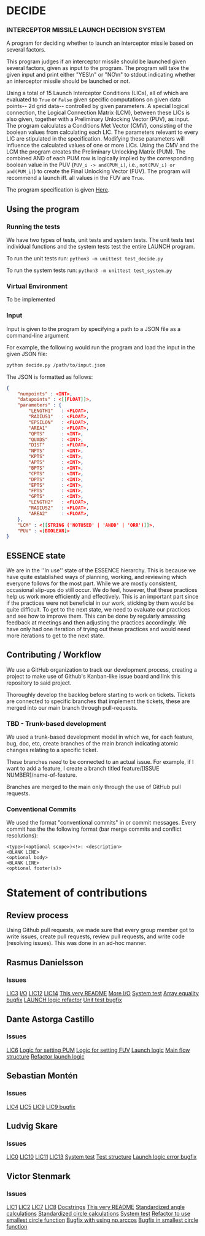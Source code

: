 # DECIDE
### INTERCEPTOR MISSILE LAUNCH DECISION SYSTEM

A program for deciding whether to launch an interceptor missile based on several factors.

This program judges if an interceptor missile should be launched given several factors, given 
as input to the program. The program will take the given input and print either "YES\n" or 
"NO\n" to stdout indicating whether an interceptor missile should be launched or not.

Using a total of 15 Launch Interceptor Conditions (LICs), all of which are evaluated to 
`True` or `False` given specific computations on given data points-- 2d grid data-- controlled
by given parameters. A special logical connection, the Logical Connection Matrix (LCM), between 
these LICs is also given, together with a Preliminary Unlocking Vector (PUV), as input. 
The program calculates a Conditions Met Vector (CMV), consisting of the boolean values from
calculating each LIC. The parameters relevant to every LIC are stipulated in the specification.
Modifying these parameters will influence the calculated values of one or more LICs.
Using the CMV and the LCM the program creates the Preliminary Unlocking Matrix (PUM). The combined 
AND of each PUM row is logically implied by the corresponding boolean value in the PUV 
(`PUV_i -> and(PUM_i)`, i.e., `not(PUV_i) or and(PUM_i)`) to create the Final Unlocking Vector (FUV). 
The program will recommend a launch iff. all values in the FUV are `True`.

The program specification is given [Here](./decide.pdf).

## Using the program

### Running the tests
We have two types of tests, unit tests and system tests. The unit tests 
test individual functions and the system tests test the entire LAUNCH program.

To run the unit tests run:
```python3 -m unittest test_decide.py```

To run the system tests run:
```python3 -m unittest test_system.py```

### Virtual Environment
To be implemented

### Input 
Input is given to the program by specifying a path to a JSON file as a command-line argument

For example, the following would run the program and load the input in the given JSON file:
```bash
python decide.py /path/to/input.json
```
The JSON is formatted as follows:

```json
{
    "numpoints" : <INT>,
    "datapoints" : <[[FLOAT]]>,
    "parameters" : {
        "LENGTH1"   : <FLOAT>,
        "RADIUS1"   : <FLOAT>,
        "EPSILON"   : <FLOAT>,
        "AREA1"     : <FLOAT>,
        "QPTS"      : <INT>,
        "QUADS"     : <INT>,
        "DIST"      : <FLOAT>,
        "NPTS"      : <INT>,
        "KPTS"      : <INT>,
        "APTS"      : <INT>,
        "BPTS"      : <INT>,
        "CPTS"      : <INT>,
        "DPTS"      : <INT>,
        "EPTS"      : <INT>,
        "FPTS"      : <INT>,
        "GPTS"      : <INT>,
        "LENGTH2"   : <FLOAT>,
        "RADIUS2"   : <FLOAT>,
        "AREA2"     : <FLOAT>,
    },
    "LCM" : <[[STRING ('NOTUSED' | 'ANDD' | 'ORR')]]>,
    "PUV" : <[BOOLEAN]>
}
```
## ESSENCE state
We are in the ''In use'' state of the ESSENCE hierarchy. This is because we have quite established ways of planning, working, and reviewing which everyone follows for the most part. While we are mostly consistent, occasional slip-ups do still occur. We do feel, however, that these practices help us work more efficiently and effectively. This is an important part since if the practices were not beneficial in our work, sticking by them would be quite difficult. To get to the next state, we need to evaluate our practices and see how to improve them. This can be done by regularly amassing feedback at meetings and then adjusting the practices accordingly. We have only had one iteration of trying out these practices and would need more iterations to get to the next state.

## Contributing / Workflow
We use a GitHub organization to track our development process, creating a project
to make use of Github's Kanban-like issue board and link this repository to said 
project. 

Thoroughly develop the backlog before starting to work on tickets.
Tickets are connected to specific branches that implement the tickets, these are
merged into our main branch through pull-requests.

### TBD - Trunk-based development
We used a trunk-based development model in which we, for each feature, bug, doc, etc,
create branches of the main branch indicating atomic changes relating to a specific
ticket. 

These branches *need* to be connected to an actual issue. For example, if I want
to add a feature, I create a branch titled feature/[ISSUE NUMBER]/name-of-feature.

Branches are merged to the main only through the use of GitHub pull requests.

### Conventional Commits
We used the format "conventional commits" in or commit messages. Every commit has the 
the following format (bar merge commits and conflict resolutions):

```
<type>(<optional scope>)<!>: <description>
<BLANK LINE>
<optional body>
<BLANK LINE>
<optional footer(s)>
```


# Statement of contributions

## Review process 
Using Github pull requests, we made sure that every group member got to write issues,
create pull requests, review pull requests, and write code (resolving issues). This 
was done in an ad-hoc manner.

## Rasmus Danielsson
### Issues 
[LIC3](https://github.com/KTH-DD2480-Fundsoft/assignment-1/issues/8)
[I/O](https://github.com/KTH-DD2480-Fundsoft/assignment-1/issues/17)
[LIC12](https://github.com/KTH-DD2480-Fundsoft/assignment-1/issues/26)
[LIC14](https://github.com/KTH-DD2480-Fundsoft/assignment-1/issues/28)
[This very README](https://github.com/KTH-DD2480-Fundsoft/assignment-1/issues/38)
[More I/O](https://github.com/KTH-DD2480-Fundsoft/assignment-1/issues/39)
[System test](https://github.com/KTH-DD2480-Fundsoft/assignment-1/issues/62)
[Array equality bugfix](https://github.com/KTH-DD2480-Fundsoft/assignment-1/issues/68)
[LAUNCH logic refactor](https://github.com/KTH-DD2480-Fundsoft/assignment-1/issues/72)
[Unit test bugfix](https://github.com/KTH-DD2480-Fundsoft/assignment-1/issues/75)

## Dante Astorga Castillo
### Issues
[LIC6](https://github.com/KTH-DD2480-Fundsoft/assignment-1/issues/11)
[Logic for setting PUM](https://github.com/KTH-DD2480-Fundsoft/assignment-1/issues/19)
[Logic for setting FUV](https://github.com/KTH-DD2480-Fundsoft/assignment-1/issues/22)
[Launch logic](https://github.com/KTH-DD2480-Fundsoft/assignment-1/issues/24)
[Main flow structure](https://github.com/KTH-DD2480-Fundsoft/assignment-1/issues/33)
[Refactor launch logic](https://github.com/KTH-DD2480-Fundsoft/assignment-1/issues/67)

## Sebastian Montén
### Issues
[LIC4](https://github.com/KTH-DD2480-Fundsoft/assignment-1/issues/21)
[LIC5](https://github.com/KTH-DD2480-Fundsoft/assignment-1/issues/10)
[LIC9](https://github.com/KTH-DD2480-Fundsoft/assignment-1/issues/9)
[LIC9 bugfix](https://github.com/KTH-DD2480-Fundsoft/assignment-1/issues/53)

## Ludvig Skare
### Issues
[LIC0](https://github.com/KTH-DD2480-Fundsoft/assignment-1/issues/5)
[LIC10](https://github.com/KTH-DD2480-Fundsoft/assignment-1/issues/23)
[LIC11](https://github.com/KTH-DD2480-Fundsoft/assignment-1/issues/25)
[LIC13](https://github.com/KTH-DD2480-Fundsoft/assignment-1/issues/27)
[System test](https://github.com/KTH-DD2480-Fundsoft/assignment-1/issues/58)
[Test structure](https://github.com/KTH-DD2480-Fundsoft/assignment-1/issues/60)
[Launch logic error bugfix](https://github.com/KTH-DD2480-Fundsoft/assignment-1/issues/77)

## Victor Stenmark
### Issues
[LIC1](https://github.com/KTH-DD2480-Fundsoft/assignment-1/issues/6)
[LIC2](https://github.com/KTH-DD2480-Fundsoft/assignment-1/issues/7)
[LIC7](https://github.com/KTH-DD2480-Fundsoft/assignment-1/issues/12)
[LIC8](https://github.com/KTH-DD2480-Fundsoft/assignment-1/issues/20)
[Docstrings](https://github.com/KTH-DD2480-Fundsoft/assignment-1/issues/29)
[This very README](https://github.com/KTH-DD2480-Fundsoft/assignment-1/issues/38)
[Standardized angle calculations](https://github.com/KTH-DD2480-Fundsoft/assignment-1/issues/51)
[Standardized circle calculations](https://github.com/KTH-DD2480-Fundsoft/assignment-1/issues/55)
[System test](https://github.com/KTH-DD2480-Fundsoft/assignment-1/issues/63)
[Refactor to use smallest circle function](https://github.com/KTH-DD2480-Fundsoft/assignment-1/issues/64)
[Bugfix with using np.arccos](https://github.com/KTH-DD2480-Fundsoft/assignment-1/issues/65)
[Bugfix in smallest circle function](https://github.com/KTH-DD2480-Fundsoft/assignment-1/issues/70)

